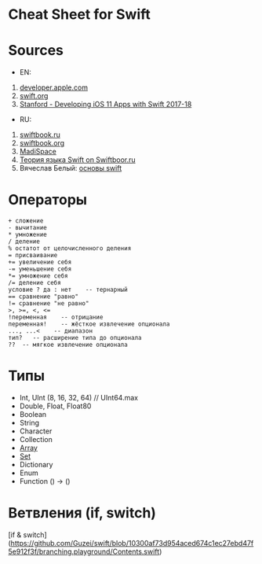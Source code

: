 # Cheat Sheet for Swift

# Sources
* EN:
1. [developer.apple.com](https://developer.apple.com/documentation/swift/)
1. [swift.org](https://www.swift.org)
1. [Stanford - Developing iOS 11 Apps with Swift 2017-18](https://youtube.com/playlist?list=PL3d_SFOiG7_8ofjyKzX6Nl1wZehbdiZC_)
* RU:
1. [swiftbook.ru](https://swiftbook.ru)
1. [swiftbook.org](https://swiftbook.org/courses)
1. [MadiSpace](https://www.youtube.com/MadiSpace)
1. [Теория языка Swift on Swiftboor.ru](https://www.youtube.com/playlist?list=PLtovLaW_R9-PUVWIFRq_V6s4JxE_Mj2ha)
1. Вячеслав Белый: [основы swift](https://youtube.com/playlist?list=PLnlik7Rjo4n2lNGklbWwvsmqgd-D9HqZf)

# Операторы
```
+ сложение
- вычитание
* умножение
/ деление
% остатот от целочисленного деления
= присваивание
+= увеличение себя
-= уменьшение себя
*= умножение себя
/= деление себя
условие ? да : нет    -- тернарный
== сравнение "равно"
!= сравнение "не равно"
>, >=, <, <=
!переменная    -- отрицание
переменная!    -- жёсткое извлечение опционала
..., ...<    -- диапазон
тип?   -- расширение типа до опционала
??  -- мягкое извлечение опционала
```

# Типы

* Int, UInt (8, 16, 32, 64) // UInt64.max
* Double, Float, Float80
* Boolean
* String
* Character
* Collection
* [Array](https://github.com/Guzei/swift/blob/10300af73d954aced674c1ec27ebd47f5e912f3f/array.playground/Contents.swift)
* [Set](https://github.com/Guzei/swift/blob/10300af73d954aced674c1ec27ebd47f5e912f3f/set.playground/Contents.swift)
* Dictionary
* Enum
* Function () -> ()

# Ветвления (if, switch)
[if & switch] (https://github.com/Guzei/swift/blob/10300af73d954aced674c1ec27ebd47f5e912f3f/branching.playground/Contents.swift)
